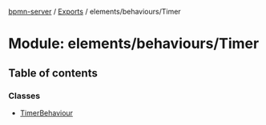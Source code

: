 [bpmn-server](../README.md) / [Exports](../modules.md) / elements/behaviours/Timer

# Module: elements/behaviours/Timer

## Table of contents

### Classes

- [TimerBehaviour](../classes/elements_behaviours_Timer.TimerBehaviour.md)
